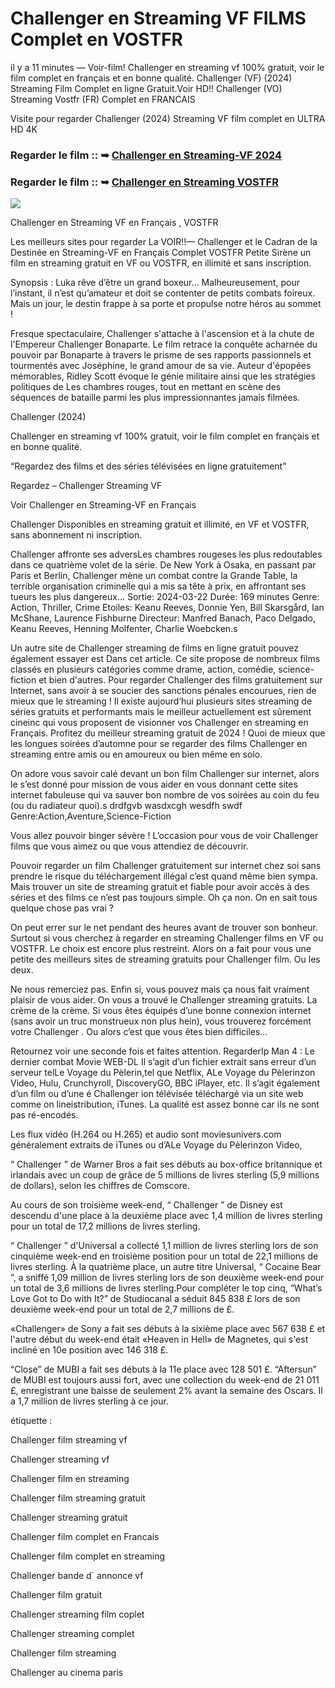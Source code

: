 # Challenger en Streaming VF FILMS Complet en VOSTFR

il y a 11 minutes — Voir-film! Challenger en streaming vf 100% gratuit, voir le film complet en français et en bonne qualité. Challenger (VF) (2024) Streaming Film Complet en ligne Gratuit.Voir HD!! Challenger (VO) Streaming Vostfr (FR) Complet en FRANCAIS

Visite pour regarder Challenger (2024) Streaming VF film complet en ULTRA HD 4K

### Regarder le film :: ➥ [Challenger en Streaming-VF 2024](https://t.co/J05lSPeBoB)

### Regarder le film :: ➥ [Challenger en Streaming VOSTFR](https://t.co/J05lSPeBoB)

<p dir="auto"><a href="https://t.co/J05lSPeBoB" title="PLAYNOW" rel="nofollow"><img src="https://i.imgur.com/jhNGoEt.gif" style="max-width: 100%;"></a></p>

Challenger en Streaming VF en Français , VOSTFR

Les meilleurs sites pour regarder La VOIR!!— Challenger et le Cadran de la Destinée en Streaming-VF en Français Complet VOSTFR Petite Sirène un film en streaming gratuit en VF ou VOSTFR, en illimité et sans inscription.

Synopsis : Luka rêve d’être un grand boxeur… Malheureusement, pour l’instant, il n’est qu’amateur et doit se contenter de petits combats foireux. Mais un jour, le destin frappe à sa porte et propulse notre héros au sommet !

Fresque spectaculaire, Challenger s'attache à l'ascension et à la chute de l'Empereur Challenger Bonaparte. Le film retrace la conquête acharnée du pouvoir par Bonaparte à travers le prisme de ses rapports passionnels et tourmentés avec Joséphine, le grand amour de sa vie. Auteur d'épopées mémorables, Ridley Scott évoque le génie militaire ainsi que les stratégies politiques de Les chambres rouges, tout en mettant en scène des séquences de bataille parmi les plus impressionnantes jamais filmées.

Challenger (2024)

Challenger en streaming vf 100% gratuit, voir le film complet en français et en bonne qualité.

“Regardez des films et des séries télévisées en ligne gratuitement”

Regardez – Challenger Streaming VF

Voir Challenger en Streaming-VF en Français

Challenger Disponibles en streaming gratuit et illimité, en VF et VOSTFR, sans abonnement ni inscription.

Challenger affronte ses adversLes chambres rougeses les plus redoutables dans ce quatrième volet de la série. De New York à Osaka, en passant par Paris et Berlin, Challenger mène un combat contre la Grande Table, la terrible organisation criminelle qui a mis sa tête à prix, en affrontant ses tueurs les plus dangereux... Sortie: 2024-03-22 Durée: 169 minutes Genre: Action, Thriller, Crime Etoiles: Keanu Reeves, Donnie Yen, Bill Skarsgård, Ian McShane, Laurence Fishburne Directeur: Manfred Banach, Paco Delgado, Keanu Reeves, Henning Molfenter, Charlie Woebcken.s

Un autre site de Challenger streaming de films en ligne gratuit pouvez également essayer est Dans cet article. Ce site propose de nombreux films classés en plusieurs catégories comme drame, action, comédie, science-fiction et bien d'autres. Pour regarder Challenger des films gratuitement sur Internet, sans avoir à se soucier des sanctions pénales encourues, rien de mieux que le streaming ! Il existe aujourd’hui plusieurs sites streaming de séries gratuits et performants mais le meilleur actuellement est sûrement cineinc qui vous proposent de visionner vos Challenger en streaming en Français. Profitez du meilleur streaming gratuit de 2024 ! Quoi de mieux que les longues soirées d’automne pour se regarder des films Challenger en streaming entre amis ou en amoureux ou bien même en solo.

On adore vous savoir calé devant un bon film Challenger sur internet, alors le s’est donné pour mission de vous aider en vous donnant cette sites internet fabuleuse qui va sauver bon nombre de vos soirées au coin du feu (ou du radiateur quoi).s drdfgvb wasdxcgh wesdfh swdf Genre:Action,Aventure,Science-Fiction

Vous allez pouvoir binger sévère ! L’occasion pour vous de voir Challenger films que vous aimez ou que vous attendiez de découvrir.

Pouvoir regarder un film Challenger gratuitement sur internet chez soi sans prendre le risque du téléchargement illégal c’est quand même bien sympa. Mais trouver un site de streaming gratuit et fiable pour avoir accès à des séries et des films ce n’est pas toujours simple. Oh ça non. On en sait tous quelque chose pas vrai ?

On peut errer sur le net pendant des heures avant de trouver son bonheur. Surtout si vous cherchez à regarder en streaming Challenger films en VF ou VOSTFR. Le choix est encore plus restreint. Alors on a fait pour vous une petite des meilleurs sites de streaming gratuits pour Challenger film. Ou les deux.

Ne nous remerciez pas. Enfin si, vous pouvez mais ça nous fait vraiment plaisir de vous aider. On vous a trouvé le Challenger streaming gratuits. La crème de la crème. Si vous êtes équipés d’une bonne connexion internet (sans avoir un truc monstrueux non plus hein), vous trouverez forcément votre Challenger . Ou alors c’est que vous êtes bien difficiles…

Retournez voir une seconde fois et faites attention. RegarderIp Man 4 : Le dernier combat Movie WEB-DL Il s’agit d’un fichier extrait sans erreur d’un serveur telLe Voyage du Pèlerin,tel que Netflix, ALe Voyage du Pèlerinzon Video, Hulu, Crunchyroll, DiscoveryGO, BBC iPlayer, etc. Il s’agit également d’un film ou d’une é Challenger ion télévisée téléchargé via un site web comme on lineistribution, iTunes. La qualité est assez bonne car ils ne sont pas ré-encodés.

Les flux vidéo (H.264 ou H.265) et audio sont moviesunivers.com généralement extraits de iTunes ou d’ALe Voyage du Pèlerinzon Video,

“ Challenger ” de Warner Bros a fait ses débuts au box-office britannique et irlandais avec un coup de grâce de 5 millions de livres sterling (5,9 millions de dollars), selon les chiffres de Comscore.

Au cours de son troisième week-end, “ Challenger ” de Disney est descendu d'une place à la deuxième place avec 1,4 million de livres sterling pour un total de 17,2 millions de livres sterling.

“ Challenger ” d'Universal a collecté 1,1 million de livres sterling lors de son cinquième week-end en troisième position pour un total de 22,1 millions de livres sterling. À la quatrième place, un autre titre Universal, “ Cocaine Bear ”, a sniffé 1,09 million de livres sterling lors de son deuxième week-end pour un total de 3,6 millions de livres sterling.Pour compléter le top cinq, “What’s Love Got to Do with It?” de Studiocanal a séduit 845 838 £ lors de son deuxième week-end pour un total de 2,7 millions de £.

«Challenger» de Sony a fait ses débuts à la sixième place avec 567 638 £ et l'autre début du week-end était «Heaven in Hell» de Magnetes, qui s'est incliné en 10e position avec 146 318 £.

“Close” de MUBI a fait ses débuts à la 11e place avec 128 501 £. “Aftersun” de MUBI est toujours aussi fort, avec une collection du week-end de 21 011 £, enregistrant une baisse de seulement 2% avant la semaine des Oscars. Il a 1,7 million de livres sterling à ce jour.

étiquette :

Challenger film streaming vf

Challenger streaming vf

Challenger film en streaming

Challenger film streaming gratuit

Challenger streaming gratuit

Challenger film complet en Francais

Challenger film complet en streaming

Challenger bande d` annonce vf

Challenger film gratuit

Challenger streaming film coplet

Challenger streaming complet

Challenger film streaming

Challenger au cinema paris
